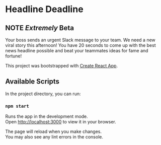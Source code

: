 # Headline Deadline

## NOTE _Extremely_ Beta 

Your boss sends an urgent Slack message to your team. We need a new viral story this afternoon! You have 20 seconds to come up with the best news headline possible and beat your teammates ideas for fame and fortune!

This project was bootstrapped with [Create React App](https://github.com/facebook/create-react-app).

## Available Scripts

In the project directory, you can run:

### `npm start`

Runs the app in the development mode.\
Open [http://localhost:3000](http://localhost:3000) to view it in your browser.

The page will reload when you make changes.\
You may also see any lint errors in the console.
